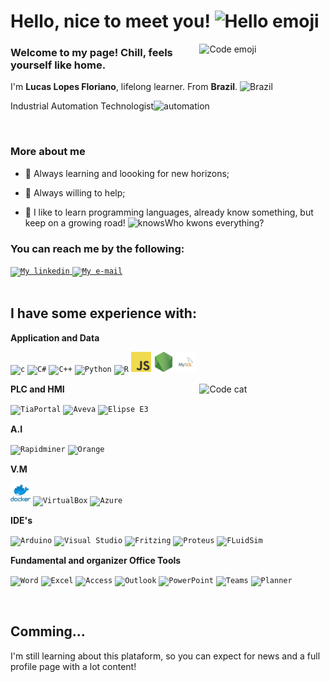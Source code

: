 # Hello, nice to meet you!  <img  width="100" src="https://media.giphy.com/media/bcKmIWkUMCjVm/source.gif" alt=" Hello emoji"  />


<img align="right" width="40%" src="https://media3.giphy.com/media/l1J9RFoDzCDrkqtEc/giphy.gif" alt="Code emoji" />

  
### Welcome to my page! Chill, feels yourself like home.
  
  I'm <b>Lucas Lopes Floriano</b>, lifelong learner. From  <b>Brazil</b>.
  <img width="16" src="https://www.flaticon.com/svg/static/icons/svg/197/197386.svg" alt="Brazil" />  
  
  
Industrial Automation Technologist<img width="16" src="https://uploads-ssl.webflow.com/5d138ef82775d300025fd9c8/5e07d46d0d37a19102266fec_002-automation.svg" alt="automation" /> 
 
<br/>

### More about me

- 🔭 Always learning and loooking for new horizons;

- 💬 Always willing to help;

- 👾 I like to learn programming languages, already know something, but keep on a growing road! 
<img width="24" src="https://www.flaticon.com/svg/static/icons/svg/2244/2244682.svg" alt="knows" />Who kwons everything?
  
  
### You can reach me by the following:

<a href="https://www.linkedin.com/in/fllucas/">
  <code><img alt="My linkedin" width="28" src="https://www.flaticon.com/svg/static/icons/svg/1384/1384046.svg" /></code>
</a>

<a href="mailto:lopes.lucas1@hotmail.com.br">
  <code><img alt="My e-mail" width="28" src="https://www.flaticon.com/svg/static/icons/svg/732/732072.svg" /></code>
</a>
<br/><br/>

## I have some experience with:


**Application and Data**

<code><img height="32" src="https://cdn.iconscout.com/icon/free/png-512/c-programming-569564.png" alt="c"/></code>
<code><img height="32" src="https://upload.wikimedia.org/wikipedia/commons/0/0d/C_Sharp_wordmark.svg" alt="C#"/></code>
<code><img height="32" src="https://1.bp.blogspot.com/-RV-HrvfYVGg/XThtxkUd0JI/AAAAAAAAVuA/lbH0GXvHbVAS_QhWnB3Cr6C8Fr5Q795LwCLcBGAs/s1600/c%252B%252B.jpg" alt="C++"/></code>
<code><img height="32" src="https://upload.wikimedia.org/wikipedia/commons/c/c3/Python-logo-notext.svg" alt="Python"/></code>
<code><img height="32" src="https://upload.wikimedia.org/wikipedia/commons/thumb/1/1b/R_logo.svg/1024px-R_logo.svg.png" alt="R"/></code>
<code><img height="32" src="https://raw.githubusercontent.com/github/explore/80688e429a7d4ef2fca1e82350fe8e3517d3494d/topics/javascript/javascript.png" alt="Javascript"/></code>
<code><img height="32" src="https://raw.githubusercontent.com/github/explore/80688e429a7d4ef2fca1e82350fe8e3517d3494d/topics/nodejs/nodejs.png" alt="Nodejs"/></code>
<code><img height="32" src="https://raw.githubusercontent.com/github/explore/80688e429a7d4ef2fca1e82350fe8e3517d3494d/topics/mysql/mysql.png" alt="MySQL"/></code>

<img align="right" width="40%" src="https://media.giphy.com/media/xT1XGzXhVgWRLN1Cco/source.gif" alt="Code cat" />

**PLC and HMI**

<code><img height="32" src="https://downloadly.net/wp-content/uploads/2020/03/TIA-Portal-16.png" alt="TiaPortal"/></code>
<code><img height="32" src="https://upload.wikimedia.org/wikipedia/en/c/c5/Aveva_logo.svg" alt="Aveva"/></code>
<code><img height="32" src="https://s3.amazonaws.com//beta-img.b2bstack.net/uploads/production/product/product_image/2651/Logoelipse.jpg" alt="Elipse E3"/></code>

**A.I**

<code><img height="32" src="http://runiassy.com/wp-content/uploads/rapidminer.jpg" alt="Rapidminer"/></code>
<code><img height="32" src="https://cdn.dribbble.com/users/3623146/screenshots/9835470/media/a3512b3cd0abf215a59e1d0c9b7053be.png" alt="Orange"/></code>


**V.M**

<code><img height="32" src="https://raw.githubusercontent.com/github/explore/80688e429a7d4ef2fca1e82350fe8e3517d3494d/topics/docker/docker.png" alt="Docker"/></code>
<code><img height="32" src="https://img.utdstc.com/icon/c2f/773/c2f7733df6524599afea694769062bc12d389fb4178f8be7b644c5e802fbbc17:200" alt="VirtualBox"/></code>
<code><img height="32" src="https://mspoweruser.com/wp-content/uploads/2017/09/azure-1.png" alt="Azure"/></code>


**IDE's**

<code><img height="32" src="https://upload.wikimedia.org/wikipedia/commons/8/87/Arduino_Logo.svg" alt="Arduino"/></code>
<code><img height="32" src="https://upload.wikimedia.org/wikipedia/commons/c/cd/Visual_Studio_2017_Logo.svg" alt="Visual Studio"/></code>
<code><img height="32" src="https://cdn.sparkfun.com/assets/5/3/4/3/1/52b1e48a757b7f28448b4567.png" alt="Fritzing"/></code>
<code><img height="32" src="https://upload.wikimedia.org/wikipedia/en/5/5a/Proteus_Design_Suite_Atom_Logo.png" alt="Proteus"/></code>
<code><img height="32" src="https://www.baixesoft.com/wp-content/uploads/2012/04/FluidSIM-banner-baixesoft.jpg" alt="FLuidSim"/></code>


**Fundamental and organizer Office Tools**

<code><img height="32" src="https://logodownload.org/wp-content/uploads/2018/10/word-logo-0.png" alt="Word"/></code>
<code><img height="32" src="https://upload.wikimedia.org/wikipedia/commons/8/86/Microsoft_Excel_2013_logo.svg" alt="Excel"/></code>
<code><img height="32" src="https://upload.wikimedia.org/wikipedia/commons/5/59/Microsoft_Office_Access_%282018-present%29.svg" alt="Access"/></code>
<code><img height="32" src="https://cdn.freelogovectors.net/wp-content/uploads/2020/02/outlook-logo.png" alt="Outlook"/></code>
<code><img height="32" src="https://www.wizcase.com/wp-content/uploads/2020/02/Powerpoint-logo.png" alt="PowerPoint"/></code>
<code><img height="32" src="https://www.logo.wine/a/logo/Microsoft_Teams/Microsoft_Teams-Logo.wine.svg" alt="Teams"/></code>
<code><img height="32" src="https://upload.wikimedia.org/wikipedia/commons/f/f3/Microsoft_Planner_%282019%E2%80%93present%29.svg" alt="Planner"/></code>

<br/>



## Comming...

I'm still learning about this plataform, so you can expect for news and a full profile page with a lot content!

<br/>
